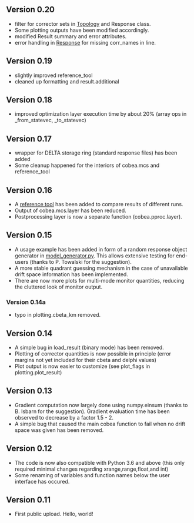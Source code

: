 ## Version 0.20 ##

* filter for corrector sets in [Topology](cobea/model.py) and Response class.
* Some plotting outputs have been modified accordingly.
* modified Result summary and error attributes.
* error handling in [Response](cobea/model.py) for missing corr_names in line.

## Version 0.19 ##

* slightly improved reference_tool
* cleaned up formatting and result.additional

## Version 0.18 ##

* improved optimization layer execution time by about 20% (array ops in _from_statevec, _to_statevec)

## Version 0.17 ##

* wrapper for DELTA storage ring (standard response files) has been added
* Some cleanup happened for the interiors of cobea.mcs and reference_tool

## Version 0.16 ##

* A [reference tool](examples/reference_tool.py) has been added to compare results of different runs.
* Output of cobea.mcs.layer has been reduced.
* Postprocessing layer is now a separate function (cobea.pproc.layer).

## Version 0.15 ##

* A usage example has been added in form of a random response object generator
  in [model_generator.py](examples/model_generator.py). This allows extensive testing for end-users
  (thanks to P. Towalski for the suggestion).
* A more stable quadrant guessing mechanism in the case of unavailable drift space information has been implemented.
* There are now more plots for multi-mode monitor quantities, reducing the cluttered look of monitor output.

### Version 0.14a ###

* typo in plotting.cbeta_km removed.

## Version 0.14 ##

* A simple bug in load_result (binary mode) has been removed.
* Plotting of corrector quantities is now possible in principle
  (error margins not yet included for their cbeta and delphi values)
* Plot output is now easier to customize (see plot_flags in plotting.plot_result)

## Version 0.13 ##

* Gradient computation now largely done using numpy.einsum
  (thanks to B. Isbarn for the suggestion).
  Gradient evaluation time has been observed to decrease by a factor 1.5 - 2. 
* A simple bug that caused the main cobea function to fail when no drift space was given has been removed.

## Version 0.12 ##

* The code is now also compatible with Python 3.6 and above
  (this only required minimal changes regarding xrange,range,float,and int)
* Some renaming of variables and function names below the user interface has occured.

## Version 0.11 ##

* First public upload. Hello, world!

